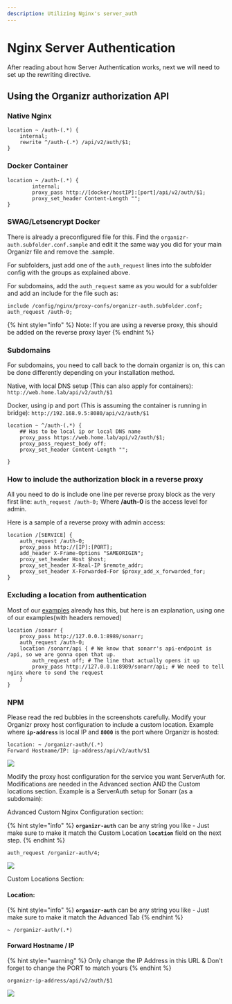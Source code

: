 ```yaml
---
description: Utilizing Nginx's server_auth
---
```


# Nginx Server Authentication

After reading about how Server Authentication works, next we will need to set up the rewriting directive.

## Using the Organizr authorization API

### Native Nginx

```text
location ~ /auth-(.*) {
	internal;
	rewrite ^/auth-(.*) /api/v2/auth/$1;
}
```

### Docker Container

```text
location ~ /auth-(.*) {
        internal;
        proxy_pass http://[docker/hostIP]:[port]/api/v2/auth/$1;
        proxy_set_header Content-Length "";
}
```

### **SWAG/Letsencrypt Docker**

There is already a preconfigured file for this. Find the `organizr-auth.subfolder.conf.sample` and edit it the same way you did for your main Organizr file and remove the .sample.

For subfolders, just add one of the `auth_request` lines into the subfolder config with the groups as explained above.

For subdomains, add the `auth_request` same as you would for a subfolder and add an include for the file such as:

```text
include /config/nginx/proxy-confs/organizr-auth.subfolder.conf;
auth_request /auth-0;
```

{% hint style="info" %}
Note: If you are using a reverse proxy, this should be added on the reverse proxy layer
{% endhint %}

### **Subdomains**

For subdomains, you need to call back to the domain organizr is on, this can be done differently depending on your installation method.

Native, with local DNS setup \(This can also apply for containers\): `http://web.home.lab/api/v2/auth/$1`

Docker, using ip and port \(This is assuming the container is running in bridge\): `http://192.168.9.5:8080/api/v2/auth/$1`

```text
location ~ ^/auth-(.*) {
    ## Has to be local ip or local DNS name
    proxy_pass https://web.home.lab/api/v2/auth/$1;
    proxy_pass_request_body off;
    proxy_set_header Content-Length "";
    
}
```

### **How to include the authorization block in a reverse proxy**

All you need to do is include one line per reverse proxy block as the very first line: `auth_request /auth-0;` Where **/auth-0** is the access level for admin. 

Here is a sample of a reverse proxy with admin access:

```text
location /[SERVICE] {
    auth_request /auth-0;
    proxy_pass http://[IP]:[PORT];
    add_header X-Frame-Options "SAMEORIGIN";
    proxy_set_header Host $host;
    proxy_set_header X-Real-IP $remote_addr;
    proxy_set_header X-Forwarded-For $proxy_add_x_forwarded_for;
}
```

### **Excluding a location from authentication**

Most of our [examples](https://github.com/organizrTools/Config-Collections-for-Nginx/blob/master/Apps/sonarr.conf) already has this, but here is an explanation, using one of our examples\(with headers removed\)

```text
location /sonarr {
    proxy_pass http://127.0.0.1:8989/sonarr;
    auth_request /auth-0;
    location /sonarr/api { # We know that sonarr's api-endpoint is /api, so we are gonna open that up.
        auth_request off; # The line that actually opens it up
        proxy_pass http://127.0.0.1:8989/sonarr/api; # We need to tell nginx where to send the request
    }
}
```

### NPM

Please read the red bubbles in the screenshots carefully. Modify your Organizr proxy host configuration to include a custom location. Example where **`ip-address`** is local IP and **`8000`** is the port where Organizr is hosted:

```text
location: ~ /organizr-auth/(.*)
Forward Hostname/IP: ip-address/api/v2/auth/$1
```

![](../../.gitbook/assets/image%20%2873%29.png)

Modify the proxy host configuration for the service you want ServerAuth for. Modifications are needed in the Advanced section AND the Custom locations section.  Example is a ServerAuth setup for Sonarr \(as a subdomain\):

Advanced Custom Nginx Configuration section:

{% hint style="info" %}
**`organizr-auth`** can be any string you like - Just make sure to make it match the Custom Location **`location`** field on the next step.
{% endhint %}

```text
auth_request /organizr-auth/4;
```

![](../../.gitbook/assets/image%20%2865%29.png)

Custom Locations Section:

#### Location:

{% hint style="info" %}
**`organizr-auth`** can be any string you like - Just make sure to make it match the Advanced Tab
{% endhint %}

```text
~ /organizr-auth/(.*)
```

#### Forward Hostname / IP

{% hint style="warning" %}
Only change the IP Address in this URL & Don't forget to change the PORT to match yours
{% endhint %}

```text
organizr-ip-address/api/v2/auth/$1
```

![](../../.gitbook/assets/image%20%2866%29.png)

